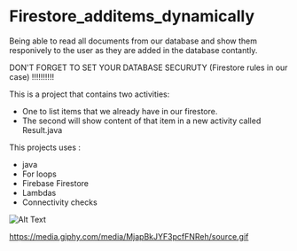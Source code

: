 # Firestore_additems_dynamically

Being able to read all documents from our database and show them responively to the user as they are added in the database contantly.

DON'T FORGET TO SET YOUR DATABASE SECURUTY (Firestore rules in our case) !!!!!!!!!!


This is a project that contains two activities:

 - One to list items that we already have in our firestore.
 - The second will show content of that item in a new activity called Result.java
 
 
This projects uses : 
  - java 
  - For loops
  - Firebase Firestore
  - Lambdas
  - Connectivity checks

![Alt Text](https://media.giphy.com/media/MjapBkJYF3pcfFNReh/giphy.gif)


https://media.giphy.com/media/MjapBkJYF3pcfFNReh/source.gif


